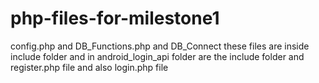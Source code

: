 # php-files-for-milestone1

config.php and DB_Functions.php and DB_Connect  these files are inside include folder
and in android_login_api folder are the include folder and register.php file and also login.php file
